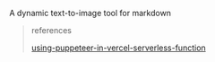 A dynamic text-to-image tool for markdown
> references
> 
> [using-puppeteer-in-vercel-serverless-function](https://kejiweixun.com/blog/using-puppeteer-in-vercel-serverless-function)
